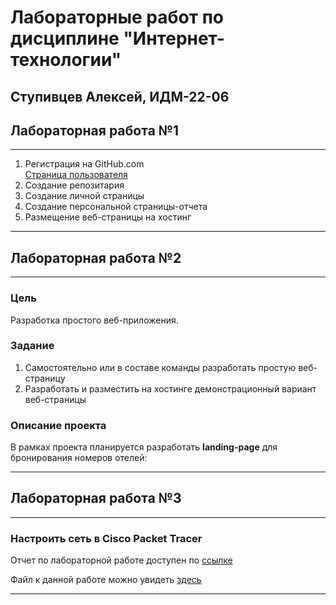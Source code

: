 # Лабораторные работ по дисциплине "Интернет-технологии"
## Ступивцев Алексей, ИДМ-22-06


## Лабораторная работа №1
____
1. Регистрация на GitHub.com\
[Страница пользователя](https://github.com/longruss)
2. Создание репозитария
3. Создание личной страницы
4. Создание персональной страницы-отчета
5. Размещение веб-страницы на хостинг
____


## Лабораторная работа №2
____
### Цель
Разработка простого веб-приложения.

### Задание
1. Самостоятельно или в составе команды разработать простую веб-страницу
2. Разработать и разместить на хостинге демонстрационный вариант веб-страницы

### Описание проекта
В рамках проекта планируется разработать **landing-page** для бронирования номеров отелей:

____


## Лабораторная работа №3
____
### Настроить сеть в Сisco Packet Tracer
Отчет по лабораторной работе доступен по [ссылке](https://docs.google.com/document/d/13VPg74O0VdX2ZTmTvlzP-Onv2EsT-pIM/edit?usp=share_link&ouid=101676901039019595295&rtpof=true&sd=true)

Файл к данной работе можно увидеть [здесь](https://drive.google.com/file/d/1Cn6_MtrYWFJc6WEfu1LYIwIpS46SFr2R/view?usp=sharing)
____
